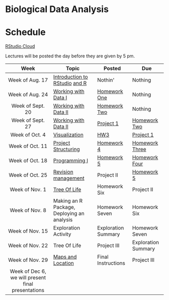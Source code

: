 # Biological Data Analysis

# Schedule

[RStudio Cloud](https://rstudio.cloud/spaces/156175/join?access_code=s3I0mTo9w%2FCivFh5Gh48yRSSm2Q4qNhyYU0B0uBt)

Lectures will be posted the day before they are given by 5 pm.


| Week | Topic | Posted | Due |
|:----:|-------|--------|-----|
| Week of Aug. 17 | [Introduction to RStudio](https://biologicaldataanalysis2019.github.io/2021/articles/00_Syllabus_and_Expectations.html) [and R](https://biologicaldataanalysis2019.github.io/2021/articles/01_Getting_Started_with_R.html)| Nothin' | Nothing |
| Week of Aug. 24 |  [Working with Data I](https://biologicaldataanalysis2019.github.io/2021/articles/02_Starting_with_Data.html) | [Homework One](https://biologicaldataanalysis2019.github.io/2021/articles/HomeworkTwo.html) | Nothing | 
| Week of Sept. 20 | [Working with Data II](https://biologicaldataanalysis2019.github.io/2021/articles/03_Manipulating_Data.html) | [Homework Two](https://biologicaldataanalysis2019.github.io/2021/articles/HomeworkTwo.html) |  Nothing | 
| Week of Sept. 27 | [Working with Data II](https://biologicaldataanalysis2019.github.io/2021/articles/03_Manipulating_Data.html) |[Project 1](https://biologicaldataanalysis2019.github.io/2021/articles/ProjectOne.html)  |  [Homework Two](https://biologicaldataanalysis2019.github.io/2021/articles/HomeworkTwo.html)  |
| Week of Oct. 4 | [Visualization](https://biologicaldataanalysis2019.github.io/2021/articles/04-plotting.html) | [HW3](https://biologicaldataanalysis2019.github.io/2021/articles/HomeworkThree.html) | [Project 1](https://biologicaldataanalysis2019.github.io/2021/articles/ProjectOne.html)    |
| Week of Oct. 11 | [Project Structuring](https://biologicaldataanalysis2019.github.io/2021/articles/05-Functions.html) |  [Homework 4]([HW3](https://biologicaldataanalysis2019.github.io/2021/articles/HomeworkFour.html)) | [Homework Three](https://biologicaldataanalysis2019.github.io/2021/articles/HomeworkThree.html) | 
| Week of Oct. 18 | [Programming I](https://biologicaldataanalysis2019.github.io/2021/articles/06_Exploration_Setup.html) | [Homework 5](https://biologicaldataanalysis2019.github.io/2021/articles/HomeworkFive.html) | [Homework Four](https://biologicaldataanalysis2019.github.io/2021/articles/HomeworkFour.html) | 
| Week of Oct. 25 |  [Revision management](https://biologicaldataanalysis2019.github.io/2021/articles/07_Exploration_Hands_On.html) | Project II | [Homework 5](https://biologicaldataanalysis2019.github.io/2021/articles/HomeworkFive.html)  | 
| Week of Nov. 1 | [Tree Of Life](https://biologicaldataanalysis2019.github.io/2021/articles/08_Tree_of_life.html) | Homework Six | Project II | 
| Week of Nov. 8 | Making an R Package, Deploying an analysis | Homework Seven | Homework Six |
| Week of Nov. 15 | Exploration Activity | Exploration Summary | Homework Seven |
| Week of Nov. 22  | Tree Of Life | Project III | Exploration Summary |  
| Week of Nov. 29  | [Maps and Location](https://biologicaldataanalysis2019.github.io/2021/articles/09_GBIF_and_Location.html) | Final Instructions | Project III | 
| Week of Dec 6, we will present final presentations | | | 

